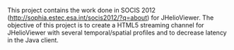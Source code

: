 This project contains the work done in SOCIS 2012 (http://sophia.estec.esa.int/socis2012/?q=about) for JHelioViewer. The objective of this project is to create a HTML5 streaming channel for JHelioViewer with several temporal/spatial profiles and to decrease latency in the Java client.